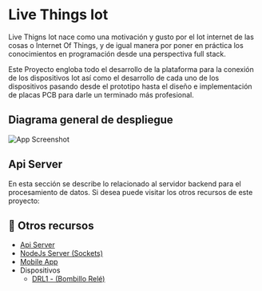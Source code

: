 # Live Things Iot

Live Thigns Iot nace como una motivación y gusto por el Iot internet de las cosas o Internet Of Things, y de igual manera por poner en práctica los conocimientos en programación desde una perspectiva full stack.

Este Proyecto engloba todo el desarrollo de la plataforma para la conexión de los dispositivos Iot así como el desarrollo de cada uno de los dispositivos pasando desde el prototipo hasta el diseño e implementación de placas PCB para darle un terminado más profesional.

## Diagrama general de despliegue

![App Screenshot](https://firebasestorage.googleapis.com/v0/b/landingarv.appspot.com/o/live-things-iot-img%2Flive-things-iot-general.png?alt=media&token=835c8b46-fd1f-4e51-ac1e-ac0efa7a83dc)

## Api Server

En esta sección se describe lo relacionado al servidor backend para el procesamiento de datos. Si desea puede visitar los otros recursos de este proyecto:

## 🔗 Otros recursos
- [Api Server](https://katherineoelsner.com/)
- [NodeJs Server (Sockets)](https://katherineoelsner.com/)
- [Mobile App](https://katherineoelsner.com/)
- Dispositivos
    - [DRL1 - (Bombillo Relé)](https://katherineoelsner.com/)